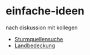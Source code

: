 # einfache-ideen
nach diskussion mit kollegen

+ [Sturmquellensuche](2022/09/sturmquellensuche.hs)
+ [Landbedeckung](2022/09/landbedeckung.hs)
